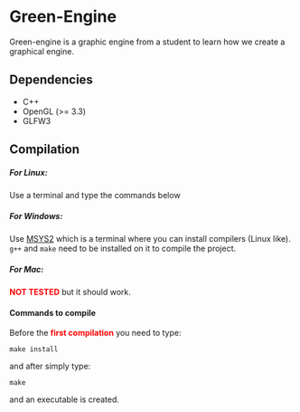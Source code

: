 # Green-Engine

Green-engine is a graphic engine from a student to learn how we create a graphical engine.

## Dependencies

* C++
* OpenGL (>= 3.3)
* GLFW3

## Compilation

##### For Linux:

Use a terminal and type the commands below

##### For Windows:


Use [MSYS2](https://www.msys2.org/) which is a terminal where you can install compilers (Linux like). `g++` and `make` need to be installed on it to compile the project.

##### For Mac:

<span style="font-weight: bold;color: red">NOT TESTED</span> but it should work.

#### Commands to compile

Before the <span style="font-weight: bold;color: red">first compilation</span> you need to type:

```make install```

 and after simply type:

```make```

and an executable is created.
